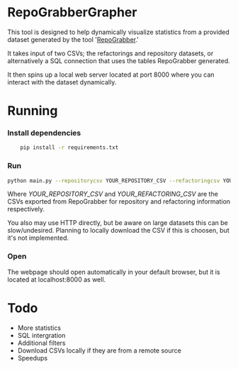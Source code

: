 # RepoGrabberGrapher
This tool is designed to help dynamically visualize statistics from a provided dataset generated by the tool '[RepoGrabber](https://github.com/aiapo/RepoGrabber).'

It takes input of two CSVs; the refactorings and repository datasets, or alternatively a SQL connection that uses the tables RepoGrabber generated.

It then spins up a local web server located at port 8000 where you can interact with the dataset dynamically.

# Running
### Install dependencies
```bash
    pip install -r requirements.txt
```

### Run
```bash
python main.py --repositorycsv YOUR_REPOSITORY_CSV --refactoringcsv YOUR_REFACTORING_CSV
```

Where *YOUR_REPOSITORY_CSV* and *YOUR_REFACTORING_CSV* are the CSVs exported from RepoGrabber for repository and refactoring information respectively.

You also may use HTTP directly, but be aware on large datasets this can be slow/undesired. Planning to locally download the CSV if this is choosen, but it's not implemented.

### Open
The webpage should open automatically in your default browser, but it is located at localhost:8000 as well.

# Todo
* More statistics
* SQL intergration
* Additional filters
* Download CSVs locally if they are from a remote source
* Speedups
